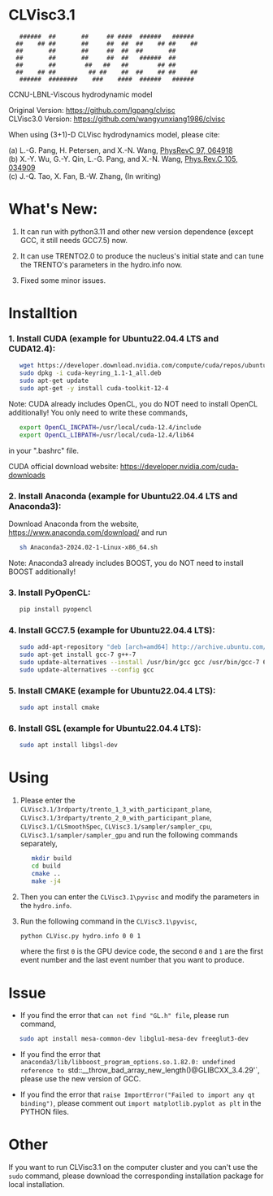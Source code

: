 # CLVisc3.1


       ######  ##       ##     ## ####  ######   ######  
      ##    ## ##       ##     ##  ##  ##    ## ##    ## 
      ##       ##       ##     ##  ##  ##       ##       
      ##       ##       ##     ##  ##   ######  ##       
      ##       ##        ##   ##   ##        ## ##       
      ##    ## ##         ## ##    ##  ##    ## ##    ## 
       ######  ########    ###    ####  ######   ###### 

CCNU-LBNL-Viscous hydrodynamic model

Original Version: https://github.com/lgpang/clvisc <br>
CLVisc3.0 Version: https://github.com/wangyunxiang1986/clvisc

When using (3+1)-D CLVisc hydrodynamics model, please cite:
    
(a) L.-G. Pang, H. Petersen, and X.-N. Wang, [PhysRevC 97, 064918](https://link.aps.org/doi/10.1103/PhysRevC.97.064918) <br>
(b) X.-Y. Wu, G.-Y. Qin, L.-G. Pang, and X.-N. Wang, [Phys.Rev.C 105, 034909](https://link.aps.org/doi/10.1103/PhysRevC.105.034909) <br>
(c) J.-Q. Tao, X. Fan, B.-W. Zhang, (In writing)

# What's New:

1) It can run with python3.11 and other new version dependence (except GCC, it still needs GCC7.5) now.

2) It can use TRENTO2.0 to produce the nucleus's initial state and can tune the TRENTO's parameters in the hydro.info now.

3) Fixed some minor issues.


# Installtion

### 1. Install CUDA (example for Ubuntu22.04.4 LTS and CUDA12.4):

```bash
   wget https://developer.download.nvidia.com/compute/cuda/repos/ubuntu2204/x86_64/cuda-keyring_1.1-1_all.deb
   sudo dpkg -i cuda-keyring_1.1-1_all.deb
   sudo apt-get update
   sudo apt-get -y install cuda-toolkit-12-4
```   

   Note: CUDA already includes OpenCL, you do NOT need to install OpenCL additionally!
   You only need to write these commands,
         
```bash
   export OpenCL_INCPATH=/usr/local/cuda-12.4/include
   export OpenCL_LIBPATH=/usr/local/cuda-12.4/lib64
```
           
   in your ".bashrc" file.
         
   CUDA official download website: https://developer.nvidia.com/cuda-downloads

### 2. Install Anaconda (example for Ubuntu22.04.4 LTS and Anaconda3):

   Download Anaconda from the website, https://www.anaconda.com/download/ and run

```bash   
   sh Anaconda3-2024.02-1-Linux-x86_64.sh
```

   Note: Anaconda3 already includes BOOST, you do NOT need to install BOOST additionally!

### 3. Install PyOpenCL:

```bash
   pip install pyopencl
```

### 4. Install GCC7.5 (example for Ubuntu22.04.4 LTS):

```bash
   sudo add-apt-repository "deb [arch=amd64] http://archive.ubuntu.com/ubuntu focal main universe"
   sudo apt-get install gcc-7 g++-7
   sudo update-alternatives --install /usr/bin/gcc gcc /usr/bin/gcc-7 60 --slave /usr/bin/g++ g++ /usr/bin/g++-7
   sudo update-alternatives --config gcc
```

### 5. Install CMAKE (example for Ubuntu22.04.4 LTS):

```bash
   sudo apt install cmake
```

### 6. Install GSL (example for Ubuntu22.04.4 LTS):

```bash
   sudo apt install libgsl-dev
```

# Using

1. Please enter the `CLVisc3.1/3rdparty/trento_1_3_with_participant_plane`, `CLVisc3.1/3rdparty/trento_2_0_with_participant_plane`, `CLVisc3.1/CLSmoothSpec`,
   `CLVisc3.1/sampler/sampler_cpu`, `CLVisc3.1/sampler/sampler_gpu` and run the following commands separately,

   ```bash
      mkdir build
      cd build
      cmake ..
      make -j4
   ```

2. Then you can enter the `CLVisc3.1\pyvisc` and modify the parameters in the `hydro.info`.

3. Run the following command in the `CLVisc3.1\pyvisc`,
   
   ```bash
   python CLVisc.py hydro.info 0 0 1
   ```

   where the first `0` is the GPU device code, the second `0` and `1` are the first event number and the last event number that you want to produce.

# Issue

* If you find the error that `can not find "GL.h" file`, please run command,

```bash
   sudo apt install mesa-common-dev libglu1-mesa-dev freeglut3-dev
```

* If you find the error that `anaconda3/lib/libboost_program_options.so.1.82.0: undefined reference to `std::__throw_bad_array_new_length()@GLIBCXX_3.4.29'`, 
please use the new version of GCC.

* If you find the error that `raise ImportError("Failed to import any qt binding")`,
please comment out `import matplotlib.pyplot as plt` in the PYTHON files.


# Other

If you want to run CLVisc3.1 on the computer cluster and you can't use the `sudo` command, 
please download the corresponding installation package for local installation.